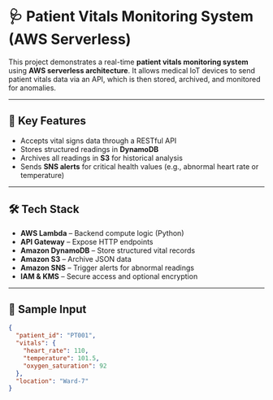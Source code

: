 # 🩺 Patient Vitals Monitoring System (AWS Serverless)

This project demonstrates a real-time **patient vitals monitoring system** using **AWS serverless architecture**. It allows medical IoT devices to send patient vitals data via an API, which is then stored, archived, and monitored for anomalies.

---

## 📌 Key Features

- Accepts vital signs data through a RESTful API
- Stores structured readings in **DynamoDB**
- Archives all readings in **S3** for historical analysis
- Sends **SNS alerts** for critical health values (e.g., abnormal heart rate or temperature)

---

## 🛠️ Tech Stack

- **AWS Lambda** – Backend compute logic (Python)
- **API Gateway** – Expose HTTP endpoints
- **Amazon DynamoDB** – Store structured vital records
- **Amazon S3** – Archive JSON data
- **Amazon SNS** – Trigger alerts for abnormal readings
- **IAM & KMS** – Secure access and optional encryption

---

## 🧪 Sample Input

```json
{
  "patient_id": "PT001",
  "vitals": {
    "heart_rate": 110,
    "temperature": 101.5,
    "oxygen_saturation": 92
  },
  "location": "Ward-7"
}

